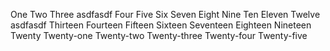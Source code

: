 One
Two
Three
asdfasdf
Four
Five
Six
Seven
Eight
Nine
Ten
Eleven
Twelve
asdfasdf
Thirteen
Fourteen
Fifteen
Sixteen
Seventeen
Eighteen
Nineteen
Twenty
Twenty-one
Twenty-two
Twenty-three
Twenty-four
Twenty-five